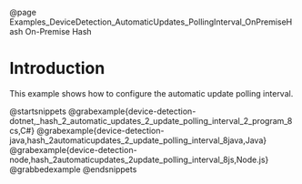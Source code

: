 @page Examples_DeviceDetection_AutomaticUpdates_PollingInterval_OnPremiseHash On-Premise Hash

# Introduction

This example shows how to configure the automatic update polling interval.

@startsnippets
@grabexample{device-detection-dotnet,_hash_2_automatic_updates_2_update_polling_interval_2_program_8cs,C#}
@grabexample{device-detection-java,hash_2automaticupdates_2_update_polling_interval_8java,Java}
@grabexample{device-detection-node,hash_2automaticupdates_2update_polling_interval_8js,Node.js}
@grabbedexample
@endsnippets